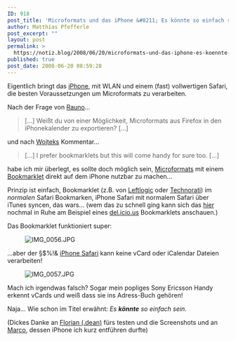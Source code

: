 ```yaml
---
ID: 918
post_title: 'Microformats und das iPhone &#8211; Es könnte so einfach sein'
author: Matthias Pfefferle
post_excerpt: ""
layout: post
permalink: >
  https://notiz.blog/2008/06/20/microformats-und-das-iphone-es-koennte-so-einfach-sein/
published: true
post_date: 2008-06-20 08:59:28
---
```

<!-- wp:paragraph -->
<p>Eigentlich bringt das <a href="http://www.apple.com/de/iphone/">iPhone</a>, mit WLAN und einem (fast) vollwertigen Safari, die besten Voraussetzungen um Microformats zu verarbeiten.</p>
<!-- /wp:paragraph -->

<!-- wp:paragraph -->
<p>Nach der Frage von <a href="https://notiz.blog/2007/10/26/iwphone-update/#comment-8987">Rauno</a>...</p>
<!-- /wp:paragraph -->

<!-- wp:quote -->
<blockquote class="wp-block-quote">
	<p>[...] Weißt du von einer Möglichkeit, Microformats aus Firefox in den iPhonekalender zu exportieren? [...]</p>
</blockquote>
<!-- /wp:quote -->

<!-- wp:paragraph -->
<p>und nach <a href="https://notiz.blog/2008/06/17/hcard-validator-script-for-operator/#comment-9068">Wojteks</a> Kommentar... </p>
<!-- /wp:paragraph -->

<!-- wp:quote -->
<blockquote class="wp-block-quote">
	<p>[...] I prefer bookmarklets but this will come handy for sure too. [...]</p>
</blockquote>
<!-- /wp:quote -->

<!-- wp:paragraph -->
<p>habe ich mir überlegt, es sollte doch möglich sein, <a href="http://microformats.org/">Microformats</a> mit einem <a href="http://de.wikipedia.org/wiki/Bookmarklet">Bookmarklet</a> direkt auf dem iPhone nutzbar zu machen...</p>
<!-- /wp:paragraph -->

<!-- wp:paragraph -->
<p>Prinzip ist einfach, Bookmarklet (z.B. von <a href="https://notiz.blog/2007/06/23/microformats-bookmarklet/">Leftlogic</a> oder <a href="http://technorati.com/contacts/">Technorati</a>) im <em>normalen</em> Safari Bookmarken, iPhone Safari mit normalem Safari über iTunes syncen, das wars... (wem das zu schnell ging kann sich das <a href="http://blog.delicious.com/blog/2008/01/using-delicious-on-your-iphone.html">hier</a> nochmal in Ruhe am Beispiel eines <a href="http://del.icio.us">del.icio.us</a> Bookmarklets anschauen.)</p>
<!-- /wp:paragraph -->

<!-- wp:paragraph -->
<p>Das Bookmarklet funktioniert super:</p>
<!-- /wp:paragraph -->

<!-- wp:image {"align":"center"} -->
<figure class="wp-block-image aligncenter"><img src="https://notiz.blog/wp-content/uploads/2008/06/img-0056.jpg" alt="IMG_0056.JPG" /></figure>
<!-- /wp:image -->

<!-- wp:paragraph -->
<p>...aber der §$%!&amp; <a href="http://www.apple.com/iphone/features/safari.html">iPhone Safari</a> kann keine vCard oder iCalendar Dateien verarbeiten!</p>
<!-- /wp:paragraph -->

<!-- wp:image {"align":"center"} -->
<figure class="wp-block-image aligncenter"><img src="https://notiz.blog/wp-content/uploads/2008/06/img-0057.jpg" alt="IMG_0057.JPG" /></figure>
<!-- /wp:image -->

<!-- wp:paragraph -->
<p>Mach ich irgendwas falsch? Sogar mein popliges Sony Ericsson Handy erkennt vCards und weiß dass sie ins Adress-Buch gehören!</p>
<!-- /wp:paragraph -->

<!-- wp:paragraph -->
<p>Naja... Wie schon im Titel erwähnt: <em>Es <strong>könnte</strong> so einfach sein</em>.</p>
<!-- /wp:paragraph -->

<!-- wp:paragraph -->
<p>(Dickes Danke an <a href="http://www.pl0g.de/wordpress/author/dean/">Florian (.dean)</a> fürs testen und die Screenshots und an <a href="http://blog.ripanti.de/">Marco</a>, dessen iPhone ich kurz entführen durfte)</p>
<!-- /wp:paragraph -->